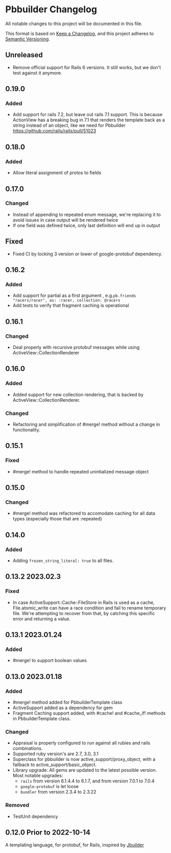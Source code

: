 # Pbbuilder Changelog
All notable changes to this project will be documented in this file.

This format is based on [Keep a Changelog](https://keepachangelog.com/en/1.0.0/), and this project adheres to [Semantic Versioning](https://semver.org/spec/v2.0.0.html).

## Unreleased
- Remove official support for Rails 6 versions. It still works, but we don't test against it anymore.

## 0.19.0
### Added
- Add support for rails 7.2, but leave out rails 7.1 support. This is because ActionView has a breaking bug in 7.1 that renders the template back as a string
instead of an object, like we need for Pbbuilder https://github.com/rails/rails/pull/51023

## 0.18.0
### Added
- Allow literal assignment of protos to fields

## 0.17.0
### Changed
- Instead of appending to repeated enum message, we're replacing it to avoid issues in case output will be rendered twice
- If one field was defined twice, only last definition will end up in output

## Fixed
- Fixed CI by locking 3 version or lower of google-protobuf dependency.

## 0.16.2
### Added
- Add support for partial as a first argument , e.g.`pb.friends "racers/racer", as: :racer, collection: @racers`
- Add tests to verify that fragment caching is operational

## 0.16.1
### Changed
- Deal properly with recursive protobuf messages while using ActiveView::CollectionRenderer

## 0.16.0
### Added
- Added support for new collection rendering, that is backed by ActiveView::CollectionRenderer.

### Changed
- Refactoring and simplification of #merge! method without a change in functionality.

## 0.15.1
### Fixed
- #merge! method to handle repeated unintialized message object

## 0.15.0
### Changed
- #merge! method was refactored to accomodate caching for all data types (especially those that are :repeated)

## 0.14.0
### Added
- Adding `frozen_string_literal: true` to all files.

## 0.13.2 2023.02.3
### Fixed
- In case ActiveSupport::Cache::FileStore in Rails is used as a cache, File.atomic_write can have a race condition and fail to rename temporary file. We're attempting to recover from that, by catching this specific error and returning a value.

## 0.13.1 2023.01.24
### Added
- #merge! to support boolean values

## 0.13.0 2023.01.18
### Added
- #merge! method added for PbbuilderTemplate class
- ActiveSupport added as a dependency for gem
- Fragment Caching support added, with #cache! and #cache_if! methods in PbbuilderTemplate class.


### Changed
- Appraisal is properly configured to run against all rubies and rails combinations.
- Supported ruby version's are 2.7, 3.0, 3.1
- Superclass for pbbuilder is now active_support/proxy_object, with a fallback to active_support/basic_object.
- Library upgrade: All gems are updated to the latest possible version. Most notable upgrades:
  - `rails` from version 6.1.4.4 to 6.1.7, and from version 7.0.1 to 7.0.4
  - `google-protobuf` is let loose
  - `bundler` from version 2.3.4 to 2.3.22

### Removed
- TestUnit dependency


## 0.12.0 Prior to 2022-10-14

A templating language, for protobuf, for Rails, inspired by [Jbuilder](https://github.com/rails/jbuilder)
